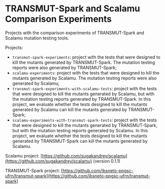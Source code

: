 # TRANSMUT-Spark and Scalamu Comparison Experiments

Projects with the comparison experiments of TRANSMUT-Spark and Scalamu mutation testing tools. 

Projects:

* `transmut-spark-experiments`: project with the tests that were designed to kill the mutants generated by TRANSMUT-Spark. The mutation testing reports were also generated by TRANSMUT-Spark;
* `scalamu-experiments`: project with the tests that were designed to kill the mutants generated by Scalamu. The mutation testing reports were also generated by Scalamu;
* `transmut-spark-experiments-with-scalamu-tests`: project with the tests that were designed to kill the mutants generated by Scalamu, but with the mutation testing reports generated by TRANSMUT-Spark. In this project, we evaluate whether the tests designed to kill the mutants generated by Scalamu can kill the mutants generated by TRANSMUT-Spark;
* `scalamu-experiments-with-transmut-spark-tests`: project with the tests that were designed to kill the mutants generated by TRANSMUT-Spark, but with the mutation testing reports generated by Scalamu. In this project, we evaluate whether the tests designed to kill the mutants generated by TRANSMUT-Spark can kill the mutants generated by Scalamu.


Scalamu project: [https://github.com/sugakandrey/scalamu](https://github.com/sugakandrey/scalamu) (version 0.1.1)

TRANSMUT-Spark project: [https://github.com/jbsneto-ppgsc-ufrn/transmut-spark](https://github.com/jbsneto-ppgsc-ufrn/transmut-spark)